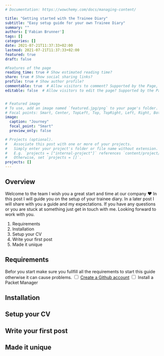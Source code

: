 ```yaml
---
# Documentation: https://wowchemy.com/docs/managing-content/

title: "Getting started with the Trainee Diary"
subtitle: "Easy setup guide for your own Trainee Diary"
summary: ""
authors: ['Fabian Brunner']
tags: []
categories: []
date: 2021-07-21T11:37:33+02:00
lastmod: 2021-07-21T11:37:33+02:00
featured: true
draft: false

#Features of the page
reading_time: true # Show estimated reading time?
share: true # Show social sharing links?
profile: true # Show author profile?
commentable: true  # Allow visitors to comment? Supported by the Page, Post, and Docs content types.
editable: false  # Allow visitors to edit the page? Supported by the Page, Post, and Docs content types.


# Featured image
# To use, add an image named `featured.jpg/png` to your page's folder.
# Focal points: Smart, Center, TopLeft, Top, TopRight, Left, Right, BottomLeft, Bottom, BottomRight.
image:
  caption: "Journey"
  focal_point: "Smart"
  preview_only: false

# Projects (optional).
#   Associate this post with one or more of your projects.
#   Simply enter your project's folder or file name without extension.
#   E.g. `projects = ["internal-project"]` references `content/project/deep-learning/index.md`.
#   Otherwise, set `projects = []`.
projects: []
---
```



## Overview

Welcome to the team I wish you a great start and time at our company ❤️
In this post I will guide you on the setup of your trainee diary. 
In a later post I will share with you a guide and my expectations.
If you have any questions or you are stuck at something just get in touch with me.
Looking forward to work with you.

1. Requirements
2. Installation
3. Setup your CV
4. Write your first post
5. Made it unique

## Requirements
Befor you start make sure you fullfill all the requirements to start this guide otherwise it can cause problems.
<input type="checkbox"> [Create a Github account](https://www.github.com/join)
<input type="checkbox"> Install a Packet Manager



## Installation

## Setup your CV

## Write your first post

## Made it unique